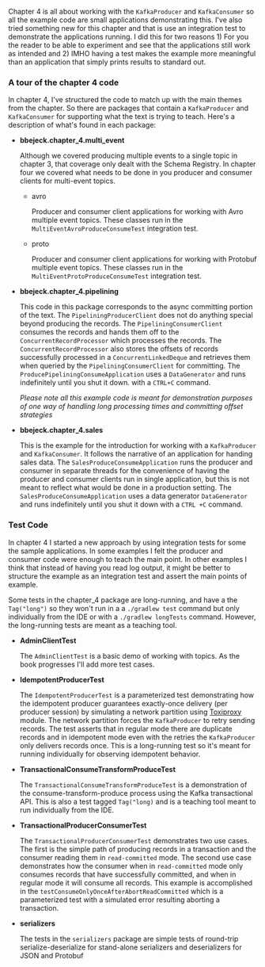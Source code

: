 Chapter 4 is all about working with the `KafkaProducer` and `KafkaConsumer` so all the example code are small
applications demonstrating this.  I've also tried something new for this chapter and that is use an integration test
to demonstrate the applications running.  I did this for two reasons 1) For you the reader to be able to experiment
and see that the applications still work as intended and 2) IMHO having a test makes the example more meaningful than
an application that simply prints results to standard out.

### A tour of the chapter 4 code

In chapter 4, I've structured the code to match up with the main themes from the chapter.  So there are packages that
contain a `KafkaProducer` and `KafkaConsumer` for supporting what the text is trying to teach.  Here's a description of
what's found in each package:

* **bbejeck.chapter_4.multi_event**

  Although we covered producing multiple events to a single topic in chapter 3, that coverage only dealt with the
  Schema Registry.  In chapter four we covered what needs to be done in you producer and consumer clients for
  multi-event topics.

    * avro

      Producer and consumer client applications for working with Avro multiple event topics.  These classes
      run in the `MultiEventAvroProduceConsumeTest` integration test.

    * proto

      Producer and consumer client applications for working with Protobuf multiple event topics. These classes
      run in the `MultiEventProtoProduceConsumeTest` integration test.


* **bbejeck.chapter_4.pipelining**

  This code in this package corresponds to the async committing portion of the text.  The `PipeliningProducerClient`
  does not do anything special beyond producing the records.  The `PipeliningConsumerClient` consumes the records and
  hands them off to the `ConcurrentRecordProcessor` which processes the records.  The `ConcurrentRecordProcessor` also
  stores the offsets of records successfully processed in a `ConcurrentLinkedDeque` and retrieves them when queried by the
  `PipeliningConsumerClient` for committing.
  The `ProducePipeliningConsumeApplication` uses a `DataGenerator` and runs indefinitely until you shut it down.
  with a `CTRL+C` command.

  _Please note all this example code is meant for demonstration purposes of one way of handling long processing times
  and committing offset strategies_


*  **bbejeck.chapter_4.sales**

   This is the example for the introduction for working with a `KafkaProducer` and `KafkaConsumer`.  It
   follows the narrative of an application for handing sales data.  The `SalesProduceConsumeApplication`
   runs the producer and consumer in separate threads for the convenience of having the producer and consumer
   clients run in single application, but this is not meant to reflect what would be done in a production setting.
   The `SalesProduceConsumeApplication` uses a data generator `DataGenerator` and runs indefinitely until
   you shut it down with a `CTRL +C` command.

### Test Code

In chapter 4 I started a new approach by using integration tests for some the sample applications.  In some examples
I felt the producer and consumer code were enough to teach the main point.  In other examples I think
that instead of having you read log output, it might be better to structure the example as an integration
test and assert the main points of example.

Some tests in the chapter_4 package are long-running, and have a the `Tag("long")` so they won't run in a
a `./gradlew test` command but only individually from the IDE or with a `./gradlew longTests` command.  However,
the long-running tests are meant as a teaching tool.

* **AdminClientTest**

  The `AdminClientTest` is a basic demo of working with topics.  As the book progresses I'll add more test
  cases.


* **IdempotentProducerTest**

  The `IdempotentProducerTest` is a parameterized test demonstrating how the idempotent producer guarantees exactly-once
  delivery (per producer session) by simulating a network partition using [Toxiproxy](https://www.testcontainers.org/modules/toxiproxy/) module.
  The network partition forces the `KafkaProducer` to retry sending records.  The test asserts that in regular mode there
  are duplicate records and in idempotent mode even with the retries the `KafkaProducer` only delivers records once.  This
  is a long-running test so it's meant for running individually for observing idempotent behavior.



* **TransactionalConsumeTransformProduceTest**

  The `TransactionalConsumeTransformProduceTest` is a demonstration of the consume-transform-produce process using the
  Kafka transactional API.  This is also a test tagged `Tag("long)` and is a teaching tool meant to run individually
  from the IDE.


* **TransactionalProducerConsumerTest**

  The `TransactionalProducerConsumerTest` demonstrates two use cases.  The first is the simple path of producing records
  in a transaction and the consumer reading them in `read-committed` mode. The second use case demonstrates how the
  consumer when in `read-committed` mode only consumes records that have successfully committed, and when in regular mode
  it will consume all records.  This example is accomplished in the `testConsumeOnlyOnceAfterAbortReadCommitted` which
  is a parameterized test with a simulated error resulting aborting a transaction.


* **serializers**

  The tests in the `serializers` package are simple tests of round-trip serialize-deserialize for
  stand-alone serializers and deserializers for JSON and Protobuf